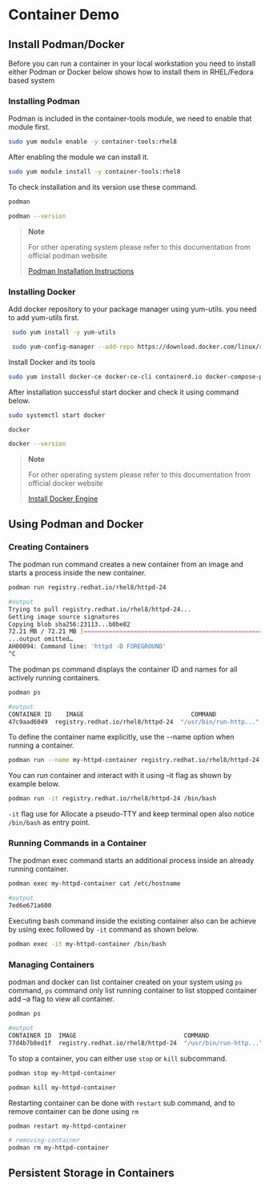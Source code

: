 # Container Demo

## Install Podman/Docker

Before you can run a container in your local workstation you need to install either Podman or Docker below shows how to install them in RHEL/Fedora based system

### Installing Podman

Podman is included in the container-tools module, we need to enable that module first.

```bash
sudo yum module enable -y container-tools:rhel8
```

After enabling the module we can install it.

```bash
sudo yum module install -y container-tools:rhel8
```

To check installation and its version use these command.

```bash
podman

podman --version
```

> **Note**
>
> For other operating system please refer to this documentation from official podman website
>
> [Podman Installation Instructions](https://podman.io/getting-started/installation)

### Installing Docker

Add docker repository to your package manager using yum-utils. you need to add yum-utils first.

```bash
 sudo yum install -y yum-utils

 sudo yum-config-manager --add-repo https://download.docker.com/linux/rhel/docker-ce.repo
```

Install Docker and its tools

```bash
sudo yum install docker-ce docker-ce-cli containerd.io docker-compose-plugin
```

After installation successful start docker and check it using command below.

```bash
sudo systemctl start docker

docker

docker --version
```

> **Note**
>
> For other operating system please refer to this documentation from official docker website
>
> [Install Docker Engine](https://docs.docker.com/engine/install/)

## Using Podman and Docker

### Creating Containers

The podman run command creates a new container from an image and starts a process inside the new container.

```bash
podman run registry.redhat.io/rhel8/httpd-24

#output
Trying to pull registry.redhat.io/rhel8/httpd-24...
Getting image source signatures
Copying blob sha256:23113...b0be82
72.21 MB / 72.21 MB [======================================================] 7s
...output omitted…
AH00094: Command line: 'httpd -D FOREGROUND'
^C
```

The podman ps command displays the container ID and names for all actively running containers.

```bash
podman ps

#output
CONTAINER ID    IMAGE                              COMMAND              ...  NAMES
47c9aad6049  registry.redhat.io/rhel8/httpd-24  "/usr/bin/run-http..."  ...  focused_fermat

```

To define the container name explicitly, use the --name option when running a container.

```bash
podman run --name my-httpd-container registry.redhat.io/rhel8/httpd-24
```

You can run container and interact with it using –it flag as shown by example below.

```bash
podman run -it registry.redhat.io/rhel8/httpd-24 /bin/bash
```

`-it` flag use for Allocate a pseudo-TTY and keep terminal open also notice `/bin/bash` as entry point.

### Running Commands in a Container

The podman exec command starts an additional process inside an already running container.

```bash
podman exec my-httpd-container cat /etc/hostname

#output
7ed6e671a600
```

Executing bash command inside the existing container also can be achieve by using exec followed by `-it` command as shown below.

```bash
podman exec -it my-httpd-container /bin/bash
```

### Managing Containers

podman and docker can list container created on your system using `ps` command, `ps` command only list running container to list stopped container add –a flag to view all container.

```bash
podman ps

#output
CONTAINER ID  IMAGE                              COMMAND                CREATED  STATUS   PORTS    NAMES
77d4b7b8ed1f  registry.redhat.io/rhel8/httpd-24  "/usr/bin/run-http..."  ...ago  Up...             my-htt…
```

To stop a container, you can either use `stop` or `kill` subcommand.

```bash
podman stop my-httpd-container

podman kill my-httpd-container
```

Restarting container can be done with `restart` sub command, and to remove container can be done using `rm`

```bash
podman restart my-httpd-container

# removing-container
podman rm my-httpd-container
```

## Persistent Storage in Containers
